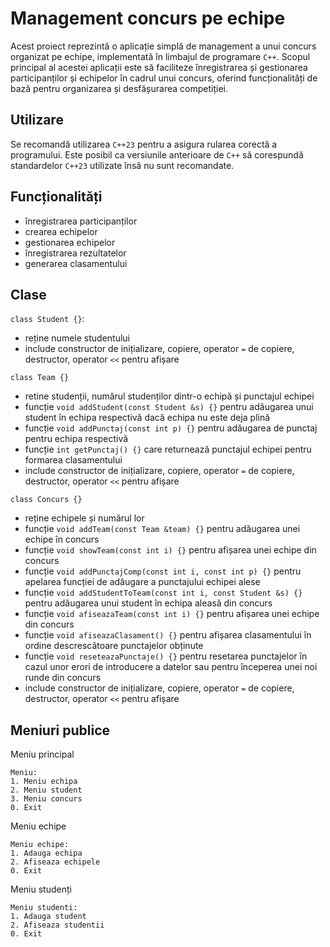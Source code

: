 # Management concurs pe echipe

Acest proiect reprezintă o aplicație simplă de management a unui concurs organizat pe echipe, implementată în limbajul de programare `C++`. Scopul principal al acestei aplicații este să faciliteze înregistrarea și gestionarea participanților și echipelor în cadrul unui concurs, oferind funcționalități de bază pentru organizarea și desfășurarea competiției.

## Utilizare

Se recomandă utilizarea `C++23` pentru a asigura rularea corectă a programului. Este posibil ca versiunile anterioare de `C++` să corespundă standardelor `C++23` utilizate însă nu sunt recomandate.

## Funcționalități

- înregistrarea participanților
- crearea echipelor
- gestionarea echipelor
- înregistrarea rezultatelor
- generarea clasamentului

## Clase

`class Student {}`:

- reține numele studentului
- include constructor de inițializare, copiere, operator `=` de copiere, destructor, operator `<<` pentru afișare

`class Team {}`

- retine studenții, numărul studenților dintr-o echipă și punctajul echipei
- funcție `void addStudent(const Student &s) {}` pentru adăugarea unui student în echipa respectivă dacă echipa nu este deja plină
- funcție `void addPunctaj(const int p) {}` pentru adăugarea de punctaj pentru echipa respectivă
- funcție `int getPunctaj() {}` care returnează punctajul echipei pentru formarea clasamentului
- include constructor de inițializare, copiere, operator `=` de copiere, destructor, operator `<<` pentru afișare

`class Concurs {}`

- reține echipele și numărul lor
- funcție `void addTeam(const Team &team) {}` pentru adăugarea unei echipe în concurs
- funcție `void showTeam(const int i) {}` pentru afișarea unei echipe din concurs
- funcție `void addPunctajComp(const int i, const int p) {}` pentru apelarea funcției de adăugare a punctajului echipei alese
- funcție `void addStudentToTeam(const int i, const Student &s) {}` pentru adăugarea unui student în echipa aleasă din concurs
- funcție `void afiseazaTeam(const int i) {}` pentru afișarea unei echipe din concurs
- funcție `void afiseazaClasament() {}` pentru afișarea clasamentului în ordine descrescătoare punctajelor obținute
- funcție `void reseteazaPunctaje() {}` pentru resetarea punctajelor în cazul unor erori de introducere a datelor sau pentru începerea unei noi runde din concurs
- include constructor de inițializare, copiere, operator `=` de copiere, destructor, operator `<<` pentru afișare

## Meniuri publice

Meniu principal

```
Meniu:
1. Meniu echipa
2. Meniu student
3. Meniu concurs
0. Exit
```

Meniu echipe

```
Meniu echipe:
1. Adauga echipa
2. Afiseaza echipele
0. Exit
```

Meniu studenți

```
Meniu studenti:
1. Adauga student
2. Afiseaza studentii
0. Exit
```
